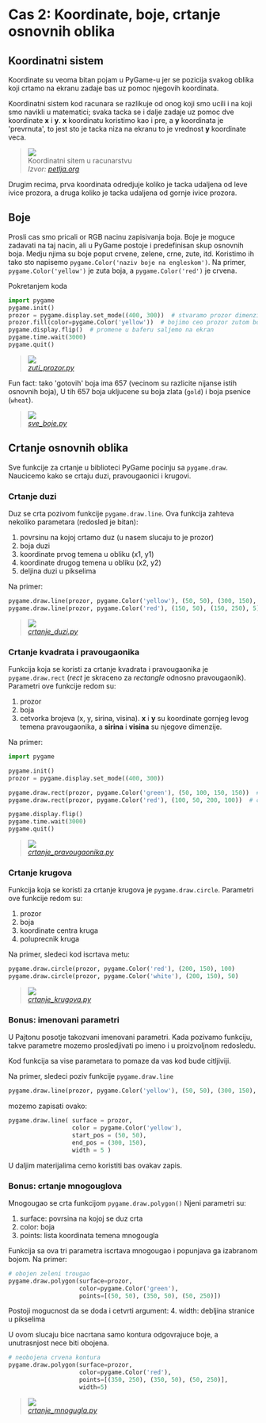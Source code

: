 # Cas 2: Koordinate, boje, crtanje osnovnih oblika

## Koordinatni sistem
Koordinate su veoma bitan pojam u PyGame-u jer se pozicija
svakog oblika koji crtamo na ekranu zadaje bas uz pomoc
njegovih koordinata.

Koordinatni sistem kod racunara se razlikuje od onog 
koji smo ucili i na koji smo navikli u matematici; svaka 
tacka se i dalje zadaje uz pomoc dve koordinate **x** i **y**.
**x** koordinatu koristimo kao i pre, a **y** koordinata je 
'prevrnuta', to jest sto je tacka niza na ekranu to je 
vrednost **y** koordinate veca.

> ![](https://petljamediastorage.blob.core.windows.net/root/Media/Default/Kursevi/python-za-svakog/images/PyGame/coordinate_system.png)  
> Koordinatni sitem u racunarstvu  
> *Izvor: [petlja.org](https://petlja.org)*

 Drugim recima, prva koordinata odredjuje koliko je tacka
udaljena od leve ivice prozora, a druga koliko je tacka
udaljena od gornje ivice prozora.

## Boje
Prosli cas smo pricali or RGB nacinu zapisivanja boja. Boje
je moguce zadavati na taj nacin, ali u PyGame postoje i 
predefinisan skup osnovnih boja. Medju njima su boje poput
crvene, zelene, crne, zute, itd. Koristimo ih tako sto napisemo
`pygame.Color('naziv boje na engleskom')`. Na primer, 
`pygame.Color('yellow')` je zuta boja, a 
`pygame.Color('red')` je crvena.

Pokretanjem koda
```python
import pygame
pygame.init()
prozor = pygame.display.set_mode((400, 300))  # stvaramo prozor dimenzija 400x300
prozor.fill(color=pygame.Color('yellow'))  # bojimo ceo prozor zutom bojom
pygame.display.flip()  # promene u baferu saljemo na ekran
pygame.time.wait(3000)
pygame.quit()
```

> ![](ilustracije/zuti_prozor.png)  
> [*zuti_prozor.py*](zuti_prozor.py)

Fun fact: tako 'gotovih' boja ima 657 (vecinom su razlicite nijanse 
istih osnovnih boja), U tih 657 boja ukljucene su boja zlata (`gold`) i 
boja psenice (`wheat`).

> ![](ilustracije/sve_boje.png)  
> [*sve_boje.py*](sve_boje.py)

## Crtanje osnovnih oblika
Sve funkcije za crtanje u biblioteci PyGame pocinju sa `pygame.draw`.
Naucicemo kako se crtaju duzi, pravougaonici i krugovi.

### Crtanje duzi
Duz se crta pozivom funkcije `pygame.draw.line`. Ova funkcija zahteva 
nekoliko parametara (redosled je bitan):
1. povrsinu na kojoj crtamo duz (u nasem slucaju to je prozor)
2. boja duzi
3. koordinate prvog temena u obliku (x1, y1) 
4. koordinate drugog temena u obliku (x2, y2)
5. deljina duzi u pikselima

Na primer:
```python
pygame.draw.line(prozor, pygame.Color('yellow'), (50, 50), (300, 150), 5)
pygame.draw.line(prozor, pygame.Color('red'), (150, 50), (150, 250), 5)
```

> ![](ilustracije/crtanje_duzi.png)  
> [*crtanje_duzi.py*](crtanje_duzi.py)
 
### Crtanje kvadrata i pravougaonika
Funkcija koja se koristi za crtanje kvadrata i pravougaonika je
`pygame.draw.rect` (*rect* je skraceno za *rectangle* odnosno pravougaonik).
Parametri ove funkcije redom su:
1. prozor
2. boja
3. cetvorka brojeva (x, y, sirina, visina). **x** i **y** su koordinate gornjeg
levog temena pravougaonika, a **sirina** i **visina** su njegove dimenzije.

Na primer:
```python
import pygame

pygame.init()
prozor = pygame.display.set_mode((400, 300))

pygame.draw.rect(prozor, pygame.Color('green'), (50, 100, 150, 150))  # zeleni kvadrat dimenzija 150x150
pygame.draw.rect(prozor, pygame.Color('red'), (100, 50, 200, 100))  # crveni pravougaonik dimenzija 200x100

pygame.display.flip()
pygame.time.wait(3000)
pygame.quit()
```
> ![](ilustracije/crtanje_pravougaonika.png)  
> [*crtanje_pravougaonika.py*](crtanje_pravougaonika.py)

### Crtanje krugova
Funkcija koja se koristi za crtanje krugova je `pygame.draw.circle`.
Parametri ove funkcije redom su:
1. prozor
2. boja
3. koordinate centra kruga
4. poluprecnik kruga

Na primer, sledeci kod iscrtava metu:
```python
pygame.draw.circle(prozor, pygame.Color('red'), (200, 150), 100)
pygame.draw.circle(prozor, pygame.Color('white'), (200, 150), 50)
```

> ![](ilustracije/crtanje_krugova.png)  
> [*crtanje_krugova.py*](crtanje_krugova.py)


### Bonus: imenovani parametri
U Pajtonu posotje takozvani imenovani parametri. Kada pozivamo funkciju, 
takve parametre mozemo prosledjivati po imeno i u proizvoljnom redosledu.

Kod funkcija sa vise parametara to pomaze da vas kod bude citljiviji.

Na primer, sledeci poziv funkcije `pygame.draw.line`
```python
pygame.draw.line(prozor, pygame.Color('yellow'), (50, 50), (300, 150), 5)
```
mozemo zapisati ovako:
```python
pygame.draw.line( surface = prozor,
                  color = pygame.Color('yellow'),
                  start_pos = (50, 50),
                  end_pos = (300, 150),
                  width = 5 )
```
U daljim materijalima cemo koristiti bas ovakav zapis.

### Bonus: crtanje mnogouglova
Mnogougao se crta funkcijom `pygame.draw.polygon()`
Njeni parametri su:
1. surface: povrsina na kojoj se duz crta
2. color: boja
3. points: lista koordinata temena mnogougla

Funkcija sa ova tri parametra iscrtava mnogougao i popunjava ga 
izabranom bojom. Na primer:

```python
# obojen zeleni trougao
pygame.draw.polygon(surface=prozor,
                    color=pygame.Color('green'),
                    points=[(50, 50), (350, 50), (50, 250)])
```

Postoji mogucnost da se doda i cetvrti argument:
4. width: debljina stranice u pikselima

U ovom slucaju bice nacrtana samo kontura odgovrajuce boje, a 
unutrasnjost nece biti obojena.

```python
# neobojena crvena kontura
pygame.draw.polygon(surface=prozor,
                    color=pygame.Color('red'),
                    points=[(350, 250), (350, 50), (50, 250)],
                    width=5)
```

> ![](ilustracije/crtanje_mnogougla.png)  
> [*crtanje_mnogugla.py*](crtanje_mnogougla.py)



